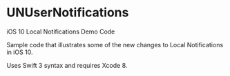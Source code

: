 # UNUserNotifications

iOS 10 Local Notifications Demo Code

Sample code that illustrates some of the new changes to Local Notifications in iOS 10.

Uses Swift 3 syntax and requires Xcode 8.
